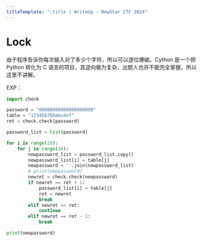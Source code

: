 ```yaml
---
titleTemplate: ":title | WriteUp - NewStar CTF 2024"
---
```


# Lock

由于程序告诉你每次输入对了多少个字符，所以可以逐位爆破。Cython 是一个把 Python 转化为 C 语言的项目，其逆向极为复杂，出题人也并不能完全掌握，所以这里不讲解。

EXP：

```python
import check

password = "00000000000000000000"
table = "123456789abcdef"
ret = check.check(password)

password_list = list(password)

for i in range(20):
    for j in range(16):
        newpassword_list = password_list.copy()
        newpassword_list[i] = table[j]
        newpassword = ''.join(newpassword_list)
        # print(newpassword)
        newret = check.check(newpassword)
        if newret == ret + 1:
            password_list[i] = table[j]
            ret = newret
            break
        elif newret == ret:
            continue
        elif newret == ret - 1:
            break

print(newpassword)
```

